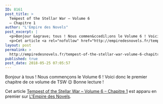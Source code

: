 ```yaml
---
ID: 8161
post_title: >
  Tempest of the Stellar War – Volume 6
  – Chapitre 1
author: "L'Empire des Novels"
post_excerpt: |
  <p>Bonjour &agrave; tous ! Nous commen&ccedil;ons le Volume 6 ! Voici donc le premier chapitre de ce volume de TSW &#128521; Bonne lecture !</p>
  <p>Cet article <a rel="nofollow" href="http://empiredesnovels.fr/tempest-of-the-stellar-war-volume-6-chapitre-1/">Tempest of the Stellar War &ndash; Volume 6 &ndash; Chapitre 1</a> est apparu en premier sur <a rel="nofollow" href="http://empiredesnovels.fr/">L'Empire des Novels</a>.</p>
layout: post
permalink: >
  http://empiredesnovels.fr/tempest-of-the-stellar-war-volume-6-chapitre-1/
published: true
post_date: 2018-05-25 07:05:57
---
```

<p>Bonjour à tous ! Nous commençons le Volume 6 ! Voici donc le premier chapitre de ce volume de TSW 😉 Bonne lecture !</p>
<p>Cet article <a rel="nofollow" href="http://empiredesnovels.fr/tempest-of-the-stellar-war-volume-6-chapitre-1/">Tempest of the Stellar War &#8211; Volume 6 &#8211; Chapitre 1</a> est apparu en premier sur <a rel="nofollow" href="http://empiredesnovels.fr/">L&#039;Empire des Novels</a>.</p>